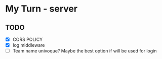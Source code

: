 # My Turn - server

## TODO

- [X] CORS POLICY
- [X] log middleware
- [ ] Team name univoque? Maybe the best option if will be used for login
